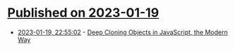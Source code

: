 # [Published on 2023-01-19](index.md)

* [2023-01-19, 22:55:02](https://lobste.rs/s/kgkswm/deep_cloning_objects_javascript_modern) - [Deep Cloning Objects in JavaScript, the Modern Way](https://www.builder.io/blog/structured-clone)
